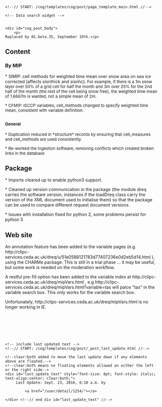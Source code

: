          

    <!--// START: /cog/templates/cog/post/page_template_main.html //-->
<!--// loading page body from page_template_main.html //-->




  	<!-- Data search widget -->
  	

    <div id="cog_post_body">
        <p>
	Replaced by 01.beta.35, September 19th.</p>
<h2>
	Content</h2>
<h3>
	By MIP</h3>
<p>
	* SIMIP: cell methods for weighted time mean over snow area on sea ice corrected (affects sisnthick and sisnhc). <font size="2"><span style="font-size:10pt;">For example, if there is a 1m snow layer over 50% of a grid cell for half the month and 3m over 25% for the 2nd half of the month (the rest of the cell being snow free), the weighted time mean of 1.6667m is wanted, not a simple mean of 2m.</span></font></p>
<p>
	<font size="2"><span style="font-size:10pt;">* CFMIP: ISCCP variables, cell_methods changed to specify weighted time mean, consistent with variable definition.</span></font></p>
<h2>
	<font size="2"><span style="font-size:10pt;">General</span></font></h2>
<p>
	<font size="2"><span style="font-size:10pt;">* Duplication reduced in *structure* records by ensuring that cell_measures and cell_methods are used consistently.&nbsp; </span></font></p>
<p>
	<font size="2"><span style="font-size:10pt;">* Re-worked the ingestion software, removing conflicts which created broken links in the database </span></font></p>
<h2>
	Package</h2>
<p>
	* Imports cleared up to enable python3 support.</p>
<p>
	* Cleaned up version communication in the package (the module dreq carries the software version, instances if the loadDreq class carry the version of the XML document used to initialise them) so that the package can be used to compare different request document versions.</p>
<p>
	* Issues with installation fixed for python 2, some problems persist for python 3</p>
<h2>
	Web site</h2>
<p>
	An annotation feature has been added to the variable pages (e.g. http://clipc-services.ceda.ac.uk/dreq/u/51e0588121783d77407236e0d2eb5d14.html ), using the CHARMe package. This is still in a trial phase ... it may be useful, but some work is needed on the moderation workflow.</p>
<p>
	A restful pre-fill option has been added to the variable index at http://clipc-services.ceda.ac.uk/dreq/mipVars.html , e.g http://clipc-services.ceda.ac.uk/dreq/mipVars.html?variable=tas will palce &quot;tas&quot; in the variable search box. This only works for the variable search box.</p>
<p>
	Unfortunately, http://clipc-services.ceda.ac.uk/dreq/mipVars.html is no longer working in IE.</p>
<p>
	&nbsp;</p>
<p>
	&nbsp;</p>
<p>
	&nbsp;</p>
    </div> <!--// end div id=cog_post_body //-->

    <!-- include last updated text -->
    <!--// START: /cog/templates/cog/post/_post_last_update.html //-->

    <!--clear:both added to move the last update down if any elements above are floated.-->
    <!--clear:both means no floating elements allowed on either the left or the right side-->
	<div id="last_update_text" style="font-size: 8pt; font-style: italic; text-align:center; clear:both;">
	     Last Update: Sept. 23, 2016, 6:10 a.m. by
         
             <a href="/user/detail/1254/"></a>
         
	</div> <!--// end div id="last_update_text" //-->
